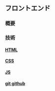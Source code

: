 ## フロントエンド
### 概要

### 技術
#### [HTML](https://al-mikan.github.io/HUIT_loadmap/frontend/html)
#### [CSS](https://al-mikan.github.io/HUIT_loadmap/frontend/css)
#### [JS](https://al-mikan.github.io/HUIT_loadmap/frontend/js)
#### [git github](https://al-mikan.github.io/HUIT_loadmap/frontend/git_github)

